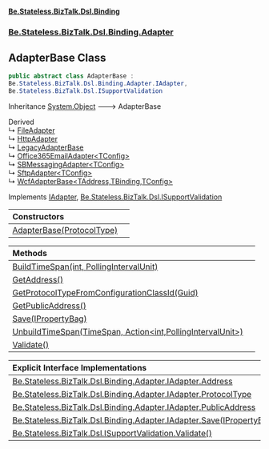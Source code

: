 #### [Be.Stateless.BizTalk.Dsl.Binding](README.md 'README')
### [Be.Stateless.BizTalk.Dsl.Binding.Adapter](Be.Stateless.BizTalk.Dsl.Binding.Adapter.md 'Be.Stateless.BizTalk.Dsl.Binding.Adapter')

## AdapterBase Class

```csharp
public abstract class AdapterBase :
Be.Stateless.BizTalk.Dsl.Binding.Adapter.IAdapter,
Be.Stateless.BizTalk.Dsl.ISupportValidation
```

Inheritance [System.Object](https://docs.microsoft.com/en-us/dotnet/api/System.Object 'System.Object') &#129106; AdapterBase

Derived  
&#8627; [FileAdapter](FileAdapter.md 'Be.Stateless.BizTalk.Dsl.Binding.Adapter.FileAdapter')  
&#8627; [HttpAdapter](HttpAdapter.md 'Be.Stateless.BizTalk.Dsl.Binding.Adapter.HttpAdapter')  
&#8627; [LegacyAdapterBase](LegacyAdapterBase.md 'Be.Stateless.BizTalk.Dsl.Binding.Adapter.LegacyAdapterBase')  
&#8627; [Office365EmailAdapter&lt;TConfig&gt;](Office365EmailAdapter_TConfig_.md 'Be.Stateless.BizTalk.Dsl.Binding.Adapter.Office365EmailAdapter<TConfig>')  
&#8627; [SBMessagingAdapter&lt;TConfig&gt;](SBMessagingAdapter_TConfig_.md 'Be.Stateless.BizTalk.Dsl.Binding.Adapter.SBMessagingAdapter<TConfig>')  
&#8627; [SftpAdapter&lt;TConfig&gt;](SftpAdapter_TConfig_.md 'Be.Stateless.BizTalk.Dsl.Binding.Adapter.SftpAdapter<TConfig>')  
&#8627; [WcfAdapterBase&lt;TAddress,TBinding,TConfig&gt;](WcfAdapterBase_TAddress,TBinding,TConfig_.md 'Be.Stateless.BizTalk.Dsl.Binding.Adapter.WcfAdapterBase<TAddress,TBinding,TConfig>')

Implements [IAdapter](IAdapter.md 'Be.Stateless.BizTalk.Dsl.Binding.Adapter.IAdapter'), [Be.Stateless.BizTalk.Dsl.ISupportValidation](https://docs.microsoft.com/en-us/dotnet/api/Be.Stateless.BizTalk.Dsl.ISupportValidation 'Be.Stateless.BizTalk.Dsl.ISupportValidation')

| Constructors | |
| :--- | :--- |
| [AdapterBase(ProtocolType)](AdapterBase.AdapterBase(ProtocolType).md 'Be.Stateless.BizTalk.Dsl.Binding.Adapter.AdapterBase.AdapterBase(Microsoft.BizTalk.Deployment.Binding.ProtocolType)') | |

| Methods | |
| :--- | :--- |
| [BuildTimeSpan(int, PollingIntervalUnit)](AdapterBase.BuildTimeSpan(int,PollingIntervalUnit).md 'Be.Stateless.BizTalk.Dsl.Binding.Adapter.AdapterBase.BuildTimeSpan(int, Microsoft.BizTalk.Adapter.Sftp.PollingIntervalUnit)') | |
| [GetAddress()](AdapterBase.GetAddress().md 'Be.Stateless.BizTalk.Dsl.Binding.Adapter.AdapterBase.GetAddress()') | |
| [GetProtocolTypeFromConfigurationClassId(Guid)](AdapterBase.GetProtocolTypeFromConfigurationClassId(Guid).md 'Be.Stateless.BizTalk.Dsl.Binding.Adapter.AdapterBase.GetProtocolTypeFromConfigurationClassId(System.Guid)') | |
| [GetPublicAddress()](AdapterBase.GetPublicAddress().md 'Be.Stateless.BizTalk.Dsl.Binding.Adapter.AdapterBase.GetPublicAddress()') | |
| [Save(IPropertyBag)](AdapterBase.Save(IPropertyBag).md 'Be.Stateless.BizTalk.Dsl.Binding.Adapter.AdapterBase.Save(Microsoft.BizTalk.Component.Interop.IPropertyBag)') | |
| [UnbuildTimeSpan(TimeSpan, Action&lt;int,PollingIntervalUnit&gt;)](AdapterBase.UnbuildTimeSpan(TimeSpan,Action_int,PollingIntervalUnit_).md 'Be.Stateless.BizTalk.Dsl.Binding.Adapter.AdapterBase.UnbuildTimeSpan(System.TimeSpan, System.Action<int,Microsoft.BizTalk.Adapter.Sftp.PollingIntervalUnit>)') | |
| [Validate()](AdapterBase.Validate().md 'Be.Stateless.BizTalk.Dsl.Binding.Adapter.AdapterBase.Validate()') | |

| Explicit Interface Implementations | |
| :--- | :--- |
| [Be.Stateless.BizTalk.Dsl.Binding.Adapter.IAdapter.Address](AdapterBase.Be.Stateless.BizTalk.Dsl.Binding.Adapter.IAdapter.Address.md 'Be.Stateless.BizTalk.Dsl.Binding.Adapter.AdapterBase.Be.Stateless.BizTalk.Dsl.Binding.Adapter.IAdapter.Address') | |
| [Be.Stateless.BizTalk.Dsl.Binding.Adapter.IAdapter.ProtocolType](AdapterBase.Be.Stateless.BizTalk.Dsl.Binding.Adapter.IAdapter.ProtocolType.md 'Be.Stateless.BizTalk.Dsl.Binding.Adapter.AdapterBase.Be.Stateless.BizTalk.Dsl.Binding.Adapter.IAdapter.ProtocolType') | |
| [Be.Stateless.BizTalk.Dsl.Binding.Adapter.IAdapter.PublicAddress](AdapterBase.Be.Stateless.BizTalk.Dsl.Binding.Adapter.IAdapter.PublicAddress.md 'Be.Stateless.BizTalk.Dsl.Binding.Adapter.AdapterBase.Be.Stateless.BizTalk.Dsl.Binding.Adapter.IAdapter.PublicAddress') | |
| [Be.Stateless.BizTalk.Dsl.Binding.Adapter.IAdapter.Save(IPropertyBag)](AdapterBase.Be.Stateless.BizTalk.Dsl.Binding.Adapter.IAdapter.Save(IPropertyBag).md 'Be.Stateless.BizTalk.Dsl.Binding.Adapter.AdapterBase.Be.Stateless.BizTalk.Dsl.Binding.Adapter.IAdapter.Save(Microsoft.BizTalk.Component.Interop.IPropertyBag)') | |
| [Be.Stateless.BizTalk.Dsl.ISupportValidation.Validate()](AdapterBase.Be.Stateless.BizTalk.Dsl.ISupportValidation.Validate().md 'Be.Stateless.BizTalk.Dsl.Binding.Adapter.AdapterBase.Be.Stateless.BizTalk.Dsl.ISupportValidation.Validate()') | |

